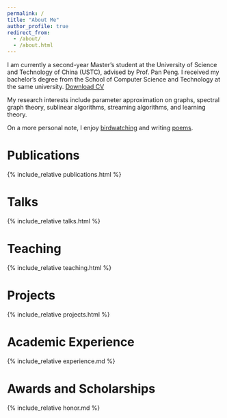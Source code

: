 ```yaml
---
permalink: /
title: "About Me"
author_profile: true
redirect_from: 
  - /about/
  - /about.html
---
```

I am currently a second-year Master’s student at the University of Science and Technology of China (USTC), advised by Prof. Pan Peng. I received my bachelor’s degree from the School of Computer Science and Technology at the same university. [Download CV](https://yixu-cs.github.io/files/CV-USTC-Yi%20Xu.pdf)

My research interests include parameter approximation on graphs, spectral graph theory, sublinear algorithms, streaming algorithms, and learning theory.

On a more personal note, I enjoy [birdwatching](/misc/birdwatching/) and writing [poems](/misc/poems/).

# Publications
{% include_relative publications.html %}

# Talks
{% include_relative talks.html %}

# Teaching
{% include_relative teaching.html %}

# Projects
{% include_relative projects.html %}

# Academic Experience
{% include_relative experience.md %}

# Awards and Scholarships
{% include_relative honor.md %}

<!-- # Misc
{% include_relative misc.md %} -->